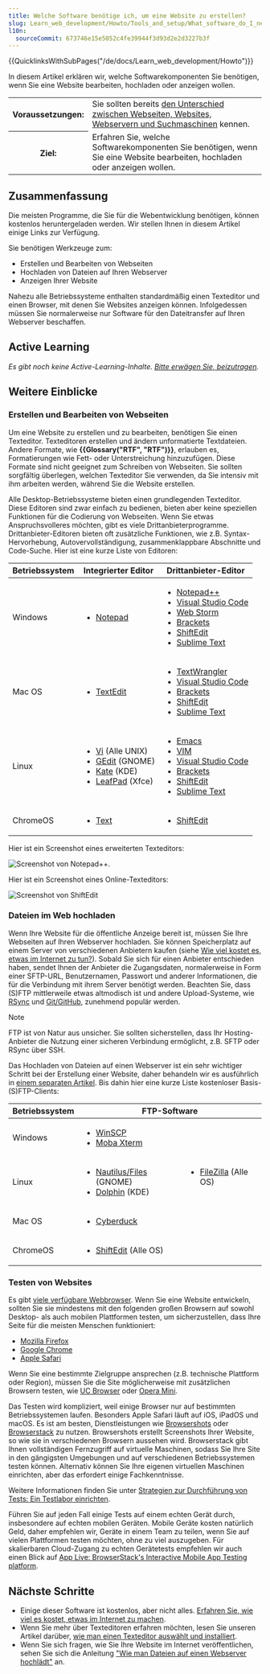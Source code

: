 ```yaml
---
title: Welche Software benötige ich, um eine Website zu erstellen?
slug: Learn_web_development/Howto/Tools_and_setup/What_software_do_I_need
l10n:
  sourceCommit: 673746e15e5052c4fe39944f3d93d2e2d3227b3f
---
```


{{QuicklinksWithSubPages("/de/docs/Learn_web_development/Howto")}}

In diesem Artikel erklären wir, welche Softwarekomponenten Sie benötigen, wenn Sie eine Website bearbeiten, hochladen oder anzeigen wollen.

<table class="standard-table">
  <tbody>
    <tr>
      <th scope="row">Voraussetzungen:</th>
      <td>
        Sie sollten bereits
        <a
          href="/de/docs/Learn_web_development/Getting_started/Environment_setup/Browsing_the_web"
          >den Unterschied zwischen Webseiten, Websites, Webservern und Suchmaschinen</a
        >
        kennen.
      </td>
    </tr>
    <tr>
      <th scope="row">Ziel:</th>
      <td>
        Erfahren Sie, welche Softwarekomponenten Sie benötigen, wenn Sie eine Website bearbeiten, hochladen oder anzeigen wollen.
      </td>
    </tr>
  </tbody>
</table>

## Zusammenfassung

Die meisten Programme, die Sie für die Webentwicklung benötigen, können kostenlos heruntergeladen werden. Wir stellen Ihnen in diesem Artikel einige Links zur Verfügung.

Sie benötigen Werkzeuge zum:

- Erstellen und Bearbeiten von Webseiten
- Hochladen von Dateien auf Ihren Webserver
- Anzeigen Ihrer Website

Nahezu alle Betriebssysteme enthalten standardmäßig einen Texteditor und einen Browser, mit denen Sie Websites anzeigen können. Infolgedessen müssen Sie normalerweise nur Software für den Dateitransfer auf Ihren Webserver beschaffen.

## Active Learning

_Es gibt noch keine Active-Learning-Inhalte. [Bitte erwägen Sie, beizutragen](/de/docs/MDN/Community/Getting_started)._

## Weitere Einblicke

### Erstellen und Bearbeiten von Webseiten

Um eine Website zu erstellen und zu bearbeiten, benötigen Sie einen Texteditor. Texteditoren erstellen und ändern unformatierte Textdateien. Andere Formate, wie **{{Glossary("RTF", "RTF")}}**, erlauben es, Formatierungen wie Fett- oder Unterstreichung hinzuzufügen. Diese Formate sind nicht geeignet zum Schreiben von Webseiten. Sie sollten sorgfältig überlegen, welchen Texteditor Sie verwenden, da Sie intensiv mit ihm arbeiten werden, während Sie die Website erstellen.

Alle Desktop-Betriebssysteme bieten einen grundlegenden Texteditor. Diese Editoren sind zwar einfach zu bedienen, bieten aber keine speziellen Funktionen für die Codierung von Webseiten. Wenn Sie etwas Anspruchsvolleres möchten, gibt es viele Drittanbieterprogramme. Drittanbieter-Editoren bieten oft zusätzliche Funktionen, wie z.B. Syntax-Hervorhebung, Autovervollständigung, zusammenklappbare Abschnitte und Code-Suche. Hier ist eine kurze Liste von Editoren:

<table class="standard-table">
  <thead>
    <tr>
      <th scope="col">Betriebssystem</th>
      <th scope="col">Integrierter Editor</th>
      <th scope="col">Drittanbieter-Editor</th>
    </tr>
  </thead>
  <tbody>
    <tr>
      <td>Windows</td>
      <td>
        <ul>
          <li>
            <a
              href="https://en.wikipedia.org/wiki/Notepad_%28software%29"
              rel="external"
              >Notepad</a
            >
          </li>
        </ul>
      </td>
      <td>
        <ul>
          <li><a href="https://notepad-plus-plus.org/">Notepad++</a></li>
          <li>
            <a href="https://visualstudio.microsoft.com/">Visual Studio Code</a>
          </li>
          <li><a href="https://www.jetbrains.com/webstorm/">Web Storm</a></li>
          <li><a href="https://brackets.io/">Brackets</a></li>
          <li><a href="https://shiftedit.net/">ShiftEdit</a></li>
          <li><a href="https://www.sublimetext.com/">Sublime Text</a></li>
        </ul>
      </td>
    </tr>
    <tr>
      <td>Mac OS</td>
      <td>
        <ul>
          <li>
            <a href="https://en.wikipedia.org/wiki/TextEdit" rel="external"
              >TextEdit</a
            >
          </li>
        </ul>
      </td>
      <td>
        <ul>
          <li>
            <a href="https://www.barebones.com/products/textwrangler/"
              >TextWrangler</a
            >
          </li>
          <li>
            <a href="https://visualstudio.microsoft.com/">Visual Studio Code</a>
          </li>
          <li><a href="https://brackets.io/">Brackets</a></li>
          <li><a href="https://shiftedit.net/">ShiftEdit</a></li>
          <li><a href="https://www.sublimetext.com/">Sublime Text</a></li>
        </ul>
      </td>
    </tr>
    <tr>
      <td>Linux</td>
      <td>
        <ul>
          <li>
            <a href="https://en.wikipedia.org/wiki/Vi_(text_editor)" rel="external">Vi</a>
            (Alle UNIX)
          </li>
          <li>
            <a href="https://en.wikipedia.org/wiki/Gedit" rel="external"
              >GEdit</a
            >
            (GNOME)
          </li>
          <li>
            <a
              href="https://en.wikipedia.org/wiki/Kate_%28text_editor%29"
              rel="external"
              >Kate</a
            >
            (KDE)
          </li>
          <li>
            <a href="https://en.wikipedia.org/wiki/Leafpad" rel="external"
              >LeafPad</a
            >
            (Xfce)
          </li>
        </ul>
      </td>
      <td>
        <ul>
          <li><a href="https://www.gnu.org/software/emacs/">Emacs</a></li>
          <li><a href="https://www.vim.org/" rel="external">VIM</a></li>
          <li>
            <a href="https://visualstudio.microsoft.com/">Visual Studio Code</a>
          </li>
          <li><a href="https://brackets.io/">Brackets</a></li>
          <li><a href="https://shiftedit.net/">ShiftEdit</a></li>
          <li><a href="https://www.sublimetext.com/">Sublime Text</a></li>
        </ul>
      </td>
    </tr>
    <tr>
      <td>ChromeOS</td>
      <td>
        <ul>
          <li><a href="https://en.wikipedia.org/wiki/Text_(Chrome_app)">Text</a></li>
        </ul>
      </td>
      <td>
        <ul>
          <li><a href="https://shiftedit.net/">ShiftEdit</a></li>
        </ul>
      </td>
    </tr>
  </tbody>
</table>

Hier ist ein Screenshot eines erweiterten Texteditors:

![Screenshot von Notepad++.](notepadplusplus.png)

Hier ist ein Screenshot eines Online-Texteditors:

![Screenshot von ShiftEdit](shiftedit.png)

### Dateien im Web hochladen

Wenn Ihre Website für die öffentliche Anzeige bereit ist, müssen Sie Ihre Webseiten auf Ihren Webserver hochladen. Sie können Speicherplatz auf einem Server von verschiedenen Anbietern kaufen (siehe [Wie viel kostet es, etwas im Internet zu tun?](/de/docs/Learn_web_development/Howto/Tools_and_setup/How_much_does_it_cost)). Sobald Sie sich für einen Anbieter entschieden haben, sendet Ihnen der Anbieter die Zugangsdaten, normalerweise in Form einer SFTP-URL, Benutzernamen, Passwort und anderer Informationen, die für die Verbindung mit ihrem Server benötigt werden. Beachten Sie, dass (S)FTP mittlerweile etwas altmodisch ist und andere Upload-Systeme, wie [RSync](https://en.wikipedia.org/wiki/Rsync) und [Git/GitHub](https://docs.github.com/en/pages/configuring-a-custom-domain-for-your-github-pages-site), zunehmend populär werden.

> [!NOTE]
> FTP ist von Natur aus unsicher. Sie sollten sicherstellen, dass Ihr Hosting-Anbieter die Nutzung einer sicheren Verbindung ermöglicht, z.B. SFTP oder RSync über SSH.

Das Hochladen von Dateien auf einen Webserver ist ein sehr wichtiger Schritt bei der Erstellung einer Website, daher behandeln wir es ausführlich in [einem separaten Artikel](/de/docs/Learn_web_development/Howto/Tools_and_setup/Upload_files_to_a_web_server). Bis dahin hier eine kurze Liste kostenloser Basis-(S)FTP-Clients:

<table class="standard-table">
  <thead>
    <tr>
      <th scope="col">Betriebssystem</th>
      <th colspan="2" scope="col">FTP-Software</th>
    </tr>
  </thead>
  <tbody>
    <tr>
      <td>Windows</td>
      <td>
        <ul>
          <li><a href="https://winscp.net">WinSCP</a></li>
          <li><a href="https://mobaxterm.mobatek.net/">Moba Xterm</a></li>
        </ul>
      </td>
      <td rowspan="3">
        <ul>
          <li>
            <a href="https://filezilla-project.org/">FileZilla</a> (Alle OS)
          </li>
        </ul>
      </td>
    </tr>
    <tr>
      <td>Linux</td>
      <td>
        <ul>
          <li>
            <a
              href="https://wiki.gnome.org/action/show/Apps/Files?action=show&#x26;redirect=Apps%2FNautilus"
              rel="external"
              >Nautilus/Files</a
            >
            (GNOME)
          </li>
          <li>
            <a href="https://dolphin.com/" rel="external">Dolphin</a> (KDE)
          </li>
        </ul>
      </td>
    </tr>
    <tr>
      <td>Mac OS</td>
      <td>
        <ul>
          <li><a href="https://cyberduck.de/">Cyberduck</a></li>
        </ul>
      </td>
    </tr>
    <tr>
      <td>ChromeOS</td>
      <td>
        <ul>
          <li><a href="https://shiftedit.net/">ShiftEdit</a> (Alle OS)</li>
        </ul>
      </td>
      <td></td>
    </tr>
  </tbody>
</table>

### Testen von Websites

Es gibt [viele verfügbare Webbrowser](https://en.wikipedia.org/wiki/List_of_web_browsers). Wenn Sie eine Website entwickeln, sollten Sie sie mindestens mit den folgenden großen Browsern auf sowohl Desktop- als auch mobilen Plattformen testen, um sicherzustellen, dass Ihre Seite für die meisten Menschen funktioniert:

- [Mozilla Firefox](https://www.mozilla.org/en-US/firefox/new/)
- [Google Chrome](https://www.google.com/chrome/)
- [Apple Safari](https://www.apple.com/safari/)

Wenn Sie eine bestimmte Zielgruppe ansprechen (z.B. technische Plattform oder Region), müssen Sie die Site möglicherweise mit zusätzlichen Browsern testen, wie [UC Browser](https://www.ucweb.com/) oder [Opera Mini](https://www.opera.com/mini).

Das Testen wird kompliziert, weil einige Browser nur auf bestimmten Betriebssystemen laufen. Besonders Apple Safari läuft auf iOS, iPadOS und macOS. Es ist am besten, Dienstleistungen wie [Browsershots](https://browsershots.org/) oder [Browserstack](https://www.browserstack.com/) zu nutzen. Browsershots erstellt Screenshots Ihrer Website, so wie sie in verschiedenen Browsern aussehen wird. Browserstack gibt Ihnen vollständigen Fernzugriff auf virtuelle Maschinen, sodass Sie Ihre Site in den gängigsten Umgebungen und auf verschiedenen Betriebssystemen testen können. Alternativ können Sie Ihre eigenen virtuellen Maschinen einrichten, aber das erfordert einige Fachkenntnisse.

Weitere Informationen finden Sie unter [Strategien zur Durchführung von Tests: Ein Testlabor einrichten](/de/docs/Learn_web_development/Extensions/Testing/Testing_strategies#putting_together_a_testing_lab).

Führen Sie auf jeden Fall einige Tests auf einem echten Gerät durch, insbesondere auf echten mobilen Geräten. Mobile Geräte kosten natürlich Geld, daher empfehlen wir, Geräte in einem Team zu teilen, wenn Sie auf vielen Plattformen testen möchten, ohne zu viel auszugeben. Für skalierbaren Cloud-Zugang zu echten Gerätetests empfehlen wir auch einen Blick auf [App Live: BrowserStack's Interactive Mobile App Testing platform](https://www.browserstack.com/app-live).

## Nächste Schritte

- Einige dieser Software ist kostenlos, aber nicht alles. [Erfahren Sie, wie viel es kostet, etwas im Internet zu machen](/de/docs/Learn_web_development/Howto/Tools_and_setup/How_much_does_it_cost).
- Wenn Sie mehr über Texteditoren erfahren möchten, lesen Sie unseren Artikel darüber, [wie man einen Texteditor auswählt und installiert](/de/docs/Learn_web_development/Howto/Tools_and_setup/Available_text_editors).
- Wenn Sie sich fragen, wie Sie Ihre Website im Internet veröffentlichen, sehen Sie sich die Anleitung ["Wie man Dateien auf einen Webserver hochlädt"](/de/docs/Learn_web_development/Howto/Tools_and_setup/Upload_files_to_a_web_server) an.
